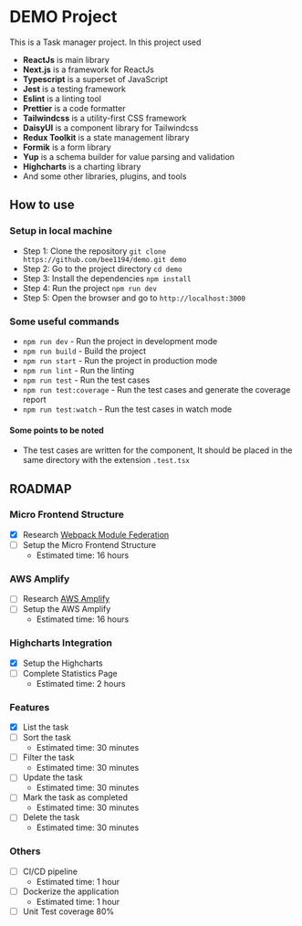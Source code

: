 # DEMO Project

This is a Task manager project. In this project used 
- **ReactJs** is main library
- **Next.js** is a framework for ReactJs
- **Typescript** is a superset of JavaScript
- **Jest** is a testing framework
- **Eslint** is a linting tool
- **Prettier** is a code formatter
- **Tailwindcss** is a utility-first CSS framework
- **DaisyUI** is a component library for Tailwindcss
- **Redux Toolkit** is a state management library
- **Formik** is a form library
- **Yup** is a schema builder for value parsing and validation
- **Highcharts** is a charting library
- And some other libraries, plugins, and tools

## How to use

### Setup in local machine
- Step 1: Clone the repository `git clone https://github.com/bee1194/demo.git demo`
- Step 2: Go to the project directory `cd demo`
- Step 3: Install the dependencies `npm install`
- Step 4: Run the project `npm run dev`
- Step 5: Open the browser and go to `http://localhost:3000`

### Some useful commands
- `npm run dev` - Run the project in development mode
- `npm run build` - Build the project
- `npm run start` - Run the project in production mode
- `npm run lint` - Run the linting
- `npm run test` - Run the test cases
- `npm run test:coverage` - Run the test cases and generate the coverage report
- `npm run test:watch` - Run the test cases in watch mode

#### Some points to be noted
- The test cases are written for the component, It should be placed in the same directory with the extension `.test.tsx`

## ROADMAP

### Micro Frontend Structure
- [x] Research [Webpack Module Federation](https://webpack.js.org/concepts/module-federation/)
- [ ] Setup the Micro Frontend Structure
  - Estimated time: 16 hours

### AWS Amplify
- [ ] Research [AWS Amplify](https://aws.amazon.com/amplify/)
- [ ] Setup the AWS Amplify
  - Estimated time: 16 hours

### Highcharts Integration
- [x] Setup the Highcharts
- [ ] Complete Statistics Page
  - Estimated time: 2 hours

### Features
- [x] List the task
- [ ] Sort the task
  - Estimated time: 30 minutes
- [ ] Filter the task
  - Estimated time: 30 minutes
- [ ] Update the task
  - Estimated time: 30 minutes
- [ ] Mark the task as completed
  - Estimated time: 30 minutes
- [ ] Delete the task
  - Estimated time: 30 minutes

### Others
- [ ] CI/CD pipeline
  - Estimated time: 1 hour
- [ ] Dockerize the application
  - Estimated time: 1 hour
- [ ] Unit Test coverage 80%
